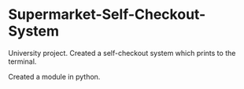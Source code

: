 # Supermarket-Self-Checkout-System

University project. Created a self-checkout system which prints to the terminal.

Created a module in python.

